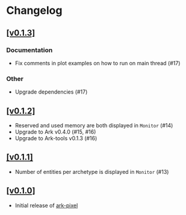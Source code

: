 # Changelog

## [[v0.1.3]](https://github.com/mlange-42/ark-pixel/compare/v0.1.2...v0.1.3)

### Documentation

- Fix comments in plot examples on how to run on main thread  (#17)

### Other

- Upgrade dependencies (#17)

## [[v0.1.2]](https://github.com/mlange-42/ark-pixel/compare/v0.1.1...v0.1.2)

- Reserved and used memory are both displayed in `Monitor` (#14)
- Upgrade to Ark v0.4.0 (#15, #16)
- Upgrade to Ark-tools v0.1.3 (#16)

## [[v0.1.1]](https://github.com/mlange-42/ark-pixel/compare/v0.1.0...v0.1.1)

- Number of entities per archetype is displayed in `Monitor` (#13)

## [[v0.1.0]](https://github.com/mlange-42/ark-pixel/commits/v0.1.0/)

- Initial release of [ark-pixel](https://github.com/mlange-42/ark-pixel)
